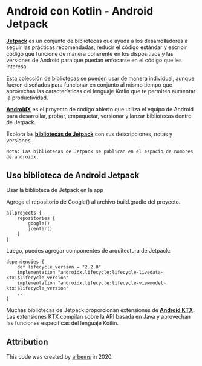 # Android con Kotlin - Android Jetpack

[**Jetpack**](https://developer.android.com/jetpack?gclid=CjwKCAjwj975BRBUEiwA4whRBzR4MpOZJrxVGjk-PO0_4Jt2NDWPK-vxejcvgzkL_faJ3NJiP1PH6xoCHB4QAvD_BwE&gclsrc=aw.ds) es un conjunto de bibliotecas que ayuda a los desarrolladores a seguir las prácticas recomendadas, reducir el código estándar y escribir código que funcione de manera coherente en los dispositivos y las versiones de Android para que puedan enfocarse en el código que les interesa.

Esta colección de bibliotecas se pueden usar de manera individual, aunque fueron diseñados para funcionar en conjunto al mismo tiempo que aprovechas las características del lenguaje Kotlin que te permiten aumentar la productividad.

[**AndroidX**](https://developer.android.com/reference/androidx/packages) es el proyecto de código abierto que utiliza el equipo de Android para desarrollar, probar, empaquetar, versionar y lanzar bibliotecas dentro de Jetpack.

Explora las [**bibliotecas de Jetpack**](https://developer.android.com/jetpack/androidx/explorer) con sus descripciones, notas y versiones.

`Nota: Las bibliotecas de Jetpack se publican en el espacio de nombres de androidx.`

## Uso biblioteca de Android Jetpack

Usar la biblioteca de Jetpack en la app

Agrega el repositorio de Google() al archivo build.gradle del proyecto.

    allprojects {
        repositories {
            google()
            jcenter()
        }
    }
    
Luego, puedes agregar componentes de arquitectura de Jetpack:

    dependencies {
        def lifecycle_version = "2.2.0"
        implementation "androidx.lifecycle:lifecycle-livedata-ktx:$lifecycle_version"
        implementation "androidx.lifecycle:lifecycle-viewmodel-ktx:$lifecycle_version"
        ...
    }

Muchas bibliotecas de Jetpack proporcionan extensiones de [**Android KTX**](https://developer.android.com/kotlin/ktx?gclid=CjwKCAjwj975BRBUEiwA4whRByERVNMlHE3i9wL_j0iKHUKIppgEIkUUHjkj0JsKKxpTNscTo9_uaBoC8mUQAvD_BwE&gclsrc=aw.ds). Las extensiones KTX compilan sobre la API basada en Java y aprovechan las funciones específicas del lenguaje Kotlin.


















## Attribution

This code was created by [arbems](https://github.com/arbems) in 2020.